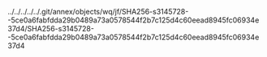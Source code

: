 ../../../../../.git/annex/objects/wq/jf/SHA256-s3145728--5ce0a6fabfdda29b0489a73a0578544f2b7c125d4c60eead8945fc06934e37d4/SHA256-s3145728--5ce0a6fabfdda29b0489a73a0578544f2b7c125d4c60eead8945fc06934e37d4